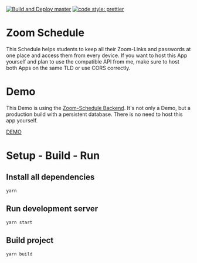 [![Build and Deploy master](https://github.com/IceToast/zoom_schedule/actions/workflows/deploy_master.yml/badge.svg?branch=master)](https://github.com/IceToast/zoom_schedule/actions/workflows/deploy_master.yml)
[![code style: prettier](https://img.shields.io/badge/code_style-prettier-ff69b4.svg)](https://github.com/prettier/prettier)

# Zoom Schedule

This Schedule helps students to keep all their Zoom-Links and passwords at one place and access them from every device.
If you want to host this App yourself and plan to use the compatible API from me, make sure to host both Apps on the same TLD or use CORS correctly.

# Demo
This Demo is using the [Zoom-Schedule Backend](https://github.com/IceToast/zoom_schedule_backend_go). It's not only a Demo, but a production build with a persistent database. There is no need to host this app yourself.

[DEMO](https://zoom.icetoast.cloud)

# Setup - Build - Run

## Install all dependencies

```
yarn
```

## Run development server

```
yarn start
```

## Build project

```
yarn build
```

